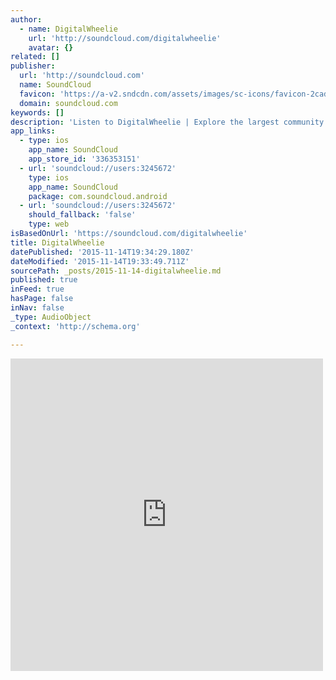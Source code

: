 ```yaml
---
author:
  - name: DigitalWheelie
    url: 'http://soundcloud.com/digitalwheelie'
    avatar: {}
related: []
publisher:
  url: 'http://soundcloud.com'
  name: SoundCloud
  favicon: 'https://a-v2.sndcdn.com/assets/images/sc-icons/favicon-2cadd14b.ico'
  domain: soundcloud.com
keywords: []
description: 'Listen to DigitalWheelie | Explore the largest community of artists, bands, podcasters and creators of music & audio.. Minneapolis. 15 Tracks. 5 Followers. Stream Tracks and Playlists from DigitalWheelie on your desktop or mobile device.'
app_links:
  - type: ios
    app_name: SoundCloud
    app_store_id: '336353151'
  - url: 'soundcloud://users:3245672'
    type: ios
    app_name: SoundCloud
    package: com.soundcloud.android
  - url: 'soundcloud://users:3245672'
    should_fallback: 'false'
    type: web
isBasedOnUrl: 'https://soundcloud.com/digitalwheelie'
title: DigitalWheelie
datePublished: '2015-11-14T19:34:29.180Z'
dateModified: '2015-11-14T19:33:49.711Z'
sourcePath: _posts/2015-11-14-digitalwheelie.md
published: true
inFeed: true
hasPage: false
inNav: false
_type: AudioObject
_context: 'http://schema.org'

---
```

<iframe src="https://cdn.embedly.com/widgets/media.html?src=https%3A%2F%2Fw.soundcloud.com%2Fplayer%2F%3Fvisual%3Dtrue%26url%3Dhttp%253A%252F%252Fapi.soundcloud.com%252Fusers%252F3245672%26show_artwork%3Dtrue&amp;url=https%3A%2F%2Fsoundcloud.com%2Fdigitalwheelie&amp;image=http%3A%2F%2Fi1.sndcdn.com%2Favatars-000069306260-otr44c-t500x500.jpg&amp;key=b7d04c9b404c499eba89ee7072e1c4f7&amp;type=text%2Fhtml&amp;schema=soundcloud" width="500" height="500" scrolling="no" frameborder="0" allowfullscreen="allowfullscreen" style=""></iframe>